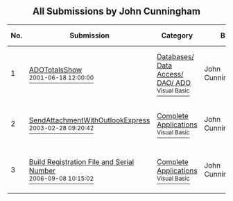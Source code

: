 ﻿<div align="center">

## All Submissions by John Cunningham

</div>

No.  | Submission | Category | By   | User Rating
---- | ---------- | -------- | ---- | -----------
1 | [ADOTotalsShow<br /><sup>2001-06-18 12:00:00</sup>](https://github.com/Planet-Source-Code/john-cunningham-adototalsshow__1-24202) | [Databases/ Data Access/ DAO/ ADO<br /><sup>Visual Basic</sup>](../ByCategory/databases-data-access-dao-ado__1-6.md) | John Cunningham | 4.7 (98 globes from 21 users)
2 | [SendAttachmentWithOutlookExpress<br /><sup>2003-02-28 09:20:42</sup>](https://github.com/Planet-Source-Code/john-cunningham-sendattachmentwithoutlookexpress__1-43623) | [Complete Applications<br /><sup>Visual Basic</sup>](../ByCategory/complete-applications__1-27.md) | John Cunningham | 4.7 (33 globes from 7 users)
3 | [Build Registration File and Serial Number<br /><sup>2006-09-08 10:15:02</sup>](https://github.com/Planet-Source-Code/john-cunningham-build-registration-file-and-serial-number__1-66483) | [Complete Applications<br /><sup>Visual Basic</sup>](../ByCategory/complete-applications__1-27.md) | John  Cunningham | 5.0 (10 globes from 2 users)
